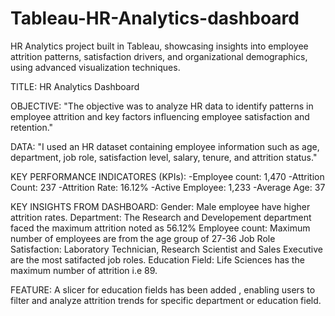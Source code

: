 # Tableau-HR-Analytics-dashboard
HR Analytics project built in Tableau, showcasing insights into employee attrition patterns, satisfaction drivers, and organizational demographics, using advanced visualization techniques.


TITLE:
HR Analytics Dashboard

OBJECTIVE:
"The objective was to analyze HR data to identify patterns in employee attrition and key factors influencing employee satisfaction and retention."

DATA:
"I used an HR dataset containing employee information such as age, department, job role, satisfaction level, salary, tenure, and attrition status."

KEY PERFORMANCE INDICATORES (KPIs):
-Employee count: 1,470
-Attrition Count: 237
-Attrition Rate: 16.12%
-Active Employee: 1,233
-Average Age: 37

KEY INSIGHTS FROM DASHBOARD:
Gender: Male employee have higher attrition rates.
Department: The Research and Developement department faced the maximum attrition noted as 56.12%
Employee count: Maximum number of employees are from the age group of 27-36
Job Role Satisfaction: Laboratory Technician, Research Scientist and Sales Executive are the most satifacted job roles.
Education Field: Life Sciences has the maximum number of attrition i.e 89.

FEATURE:
A slicer for education fields has been added , enabling users to filter and analyze attrition trends for specific department or education field.
